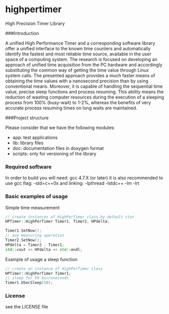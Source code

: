 # highpertimer
High Precision Timer Library

###Introduction

A unified High Performance Timer and a corresponding software library offer a unified interface to the known time counters and automatically identify the fastest and most reliable time source, available in the user space of a computing system. The research is focused on developing an approach of unified time acquisition from the PC hardware and accordingly substituting the common way of getting the time value through Linux system calls. The presented approach provides a much faster means of obtaining the time values with a nanosecond precision than by using conventional means. Moreover, it is capable of handling the sequential time value, precise sleep functions and process resuming. This ability means the reduction of wasting
computer resources during the execution of a sleeping process from 100% (busy-wait) to 1-2%, whereas the benefits of very
accurate process resuming times on long waits are maintained.

###Project structure

Please consider that we have the following modules:

* app: test applications
* lib: library files
* doc: documentation files in doxygen format
* scripts: only for versioning of the library 

### Required software
In order to build you will need: gcc 4.7.X (or later)
it is also recommended to use gcc flag: -std=c++0x and linking: -lpthread -lstdc++ -lm -lrt 

### Basic examples of usage
Simple time measurement 
```C++
// create instances of HighPerTimer class by default ctor
HPTimer::HighPerTimer Timer1, Timer2, HPdelta;

Timer1.SetNow();
// any measuring operation 
Timer2.SetNow();
HPdelta = Timer2 - Timer1;    
std::cout << HPdelta << std::endl;
```
Example of usage a sleep function
```C++
// create an instance of HighPerTimer class
HPTimer::HighPerTimer Timer1;
// sleep for 50 microseconds
Timer1.USecSleep(50); 
```

### License
see the LICENSE file

